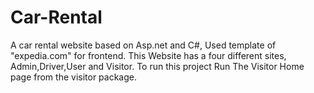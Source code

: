 # Car-Rental
A car rental website based on Asp.net and C#, Used template of "expedia.com" for frontend. 
This Website has a four different sites, Admin,Driver,User and Visitor.
To run this project Run The Visitor Home page from the visitor package.

